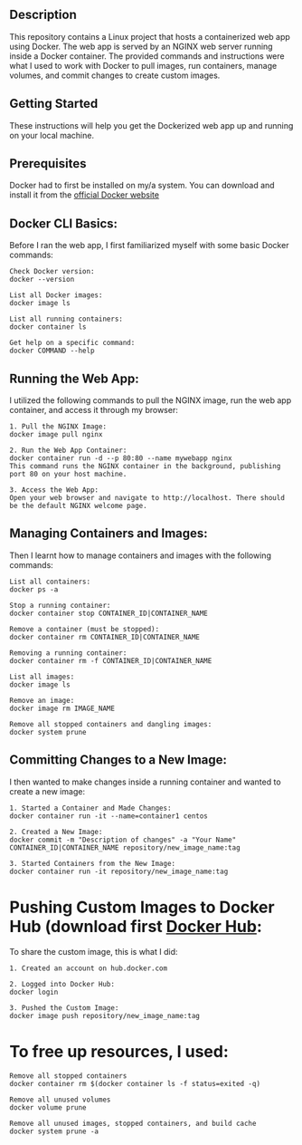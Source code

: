 ## Description
This repository contains a Linux project that hosts a containerized web app using Docker. The web app is served by an NGINX web server running inside a Docker container. The provided commands and instructions were what I used to work with Docker to pull images, run containers, manage volumes, and commit changes to create custom images.

## Getting Started
These instructions will help you get the Dockerized web app up and running on your local machine.

## Prerequisites
Docker had to first be installed on my/a system. You can download and install it from the [official Docker website](https://www.docker.com/)

## Docker CLI Basics:
Before I ran the web app, I first familiarized myself with some basic Docker commands:

```
Check Docker version:
docker --version

List all Docker images:
docker image ls

List all running containers:
docker container ls

Get help on a specific command:
docker COMMAND --help
```

## Running the Web App:
I utilized the following commands to pull the NGINX image, run the web app container, and access it through my browser:
```
1. Pull the NGINX Image:
docker image pull nginx

2. Run the Web App Container:
docker container run -d --p 80:80 --name mywebapp nginx
This command runs the NGINX container in the background, publishing port 80 on your host machine.

3. Access the Web App:
Open your web browser and navigate to http://localhost. There should be the default NGINX welcome page.
```
## Managing Containers and Images:
Then I learnt how to manage containers and images with the following commands:
```
List all containers:
docker ps -a

Stop a running container:
docker container stop CONTAINER_ID|CONTAINER_NAME

Remove a container (must be stopped):
docker container rm CONTAINER_ID|CONTAINER_NAME

Removing a running container:
docker container rm -f CONTAINER_ID|CONTAINER_NAME

List all images:
docker image ls

Remove an image:
docker image rm IMAGE_NAME

Remove all stopped containers and dangling images:
docker system prune
```
## Committing Changes to a New Image:
I then wanted to make changes inside a running container and wanted to create a new image:
```
1. Started a Container and Made Changes:
docker container run -it --name=container1 centos

2. Created a New Image:
docker commit -m "Description of changes" -a "Your Name" CONTAINER_ID|CONTAINER_NAME repository/new_image_name:tag

3. Started Containers from the New Image:
docker container run -it repository/new_image_name:tag
```
# Pushing Custom Images to Docker Hub (download first [Docker Hub](https://hub.docker.com/):
To share the custom image, this is what I did:
```
1. Created an account on hub.docker.com

2. Logged into Docker Hub:
docker login

3. Pushed the Custom Image:
docker image push repository/new_image_name:tag
```
# To free up resources, I used:
```
Remove all stopped containers
docker container rm $(docker container ls -f status=exited -q)

Remove all unused volumes
docker volume prune

Remove all unused images, stopped containers, and build cache
docker system prune -a
```

